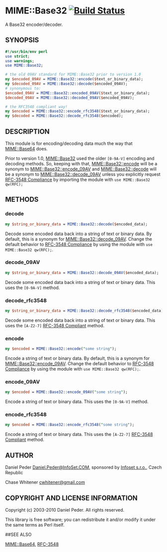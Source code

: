 # MIME::Base32 [![Build Status](https://travis-ci.org/genio/p5-mime-base32.svg?branch=master)](https://travis-ci.org/genio/p5-mime-base32)

A Base32 encoder/decoder.

## SYNOPSIS
```perl
#!/usr/bin/env perl
use strict;
use warnings;
use MIME::Base32;

# the old 09AV standard for MIME::Base32 prior to version 1.0
my $encoded_09AV = MIME::Base32::encode($text_or_binary_data);
my $decoded_09AV = MIME::Base32::decode($encoded_09AV);
# synonymous to:
$encoded_09AV = MIME::Base32::encoded_09AV($text_or_binary_data);
$decoded_09AV = MIME::Base32::decoded_09AV($encoded_09AV);

# the RFC3548 compliant way!
my $encoded = MIME::Base32::encode_rfc3548($text_or_binary_data);
my $decoded = MIME::Base32::decode_rfc3548($encoded);
```

## DESCRIPTION
This module is for encoding/decoding data much the way that [MIME::Base64](https://metacpan.org/pod/MIME::Base64) does.

Prior to version 1.0, [MIME::Base32](https://github.com/genio/p5-mime-base32) used the older ```[0-9A-V]``` encoding and decoding methods. So, keeping with that, [MIME::Base32::encode](#encode) will be a synonym to [MIME::Base32::encode_09AV](#encode_09AV) and [MIME::Base32::decode](#encode) will be a synonym to [MIME::Base32::decode_09AV](#decode_09AV) unless you explicitly request [RFC-3548 Compliance](https://tools.ietf.org/html/rfc3548#section-5) by importing the module with ```use MIME::Base32 qw(RFC);```

## METHODS

### decode

```perl
my $string_or_binary_data = MIME::Base32::decode($encoded_data);
```

Decode some encoded data back into a string of text or binary data.  By default, this is a synonym for [MIME::Base32::decode_09AV](#decode_09AV).
Change the default behavior to [RFC-3548 Compliance](https://tools.ietf.org/html/rfc3548#section-5) by using the module with ```use MIME::Base32 qw(RFC);```.

### decode_09AV

```perl
my $string_or_binary_data = MIME::Base32::decode_09AV($encoded_data);
```

Decode some encoded data back into a string of text or binary data. This uses the ```[0-9A-V]``` method.

### decode_rfc3548

```perl
my $string_or_binary_data = MIME::Base32::decode_rfc3548($encoded_data);
```
Decode some encoded data back into a string of text or binary data. This uses the ```[A-Z2-7]``` [RFC-3548 Compliant](https://tools.ietf.org/html/rfc3548#section-5) method.

### encode

```perl
my $encoded = MIME::Base32::encode("some string");
```

Encode a string of text or binary data.  By default, this is a synonym for [MIME::Base32::encode_09AV](#encode_09AV).
Change the default behavior to [RFC-3548 Compliance](https://tools.ietf.org/html/rfc3548#section-5) by
using the module with ```use MIME::Base32 qw(RFC);```.

### encode_09AV

```perl
my $encoded = MIME::Base32::encode_09AV("some string");
```

Encode a string of text or binary data. This uses the ```[0-9A-V]``` method.

### encode_rfc3548

```perl
my $encoded = MIME::Base32::encode_rfc3548("some string");
```

Encode a string of text or binary data. This uses the ```[A-Z2-7]``` [RFC-3548 Compliant](https://tools.ietf.org/html/rfc3548#section-5) method.


## AUTHOR

Daniel Peder <Daniel.Peder@InfoSet.COM>, sponsored by [Infoset s.r.o.](http://www.infoset.com), Czech Republic

Chase Whitener <cwhitener@gmail.com>

## COPYRIGHT AND LICENSE INFORMATION

Copyright (c) 2003-2010 Daniel Peder.  All rights reserved.

This library is free software; you can redistribute it and/or
modify it under the same terms as Perl itself.

##SEE ALSO

[MIME::Base64](https://metacpan.org/pod/MIME::Base64), [RFC-3548](https://tools.ietf.org/html/rfc3548#section-5)
